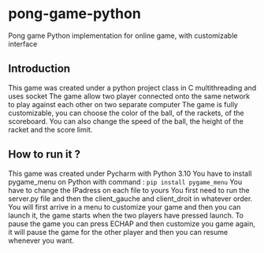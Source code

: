 # pong-game-python
Pong game Python implementation for online game, with customizable interface

## Introduction
This game was created under a python project class in C multithreading and uses socket
The game allow two player connected onto the same network to play against each other on two separate computer
The game is fully customizable, you can choose the color of the ball, of the rackets, of the scoreboard. You can also change the speed of the ball, the height of the racket and the score limit.

## How to run it ?
This game was created under Pycharm with Python 3.10
You have to install pygame_menu on Python with command : ```pip install pygame_menu```
You have to change the IPadress on each file to yours
You first need to run the server.py file and then the client_gauche and client_droit in whatever order.
You will first arrive in a menu to customize your game and then you can launch it, the game starts when the two players have pressed launch.
To pause the game you can press ECHAP and then customize you game again, it will pause the game for the other player and then you can resume whenever you want.
